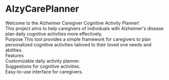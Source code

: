 # AlzyCarePlanner
Welcome to the Alzheimer Caregiver Cognitive Activity Planner!<br>
This project aims to help caregivers of individuals with Alzheimer's disease plan daily cognitive activities more effectively.
<br>
Purpose
This tool provides a simple framework for caregivers to plan personalized cognitive activities tailored to their loved one needs and abilities.
<br>
Features<br>
Customizable daily activity planner.<br>
Suggestions for cognitive activities.<br>
Easy-to-use interface for caregivers.<br>
